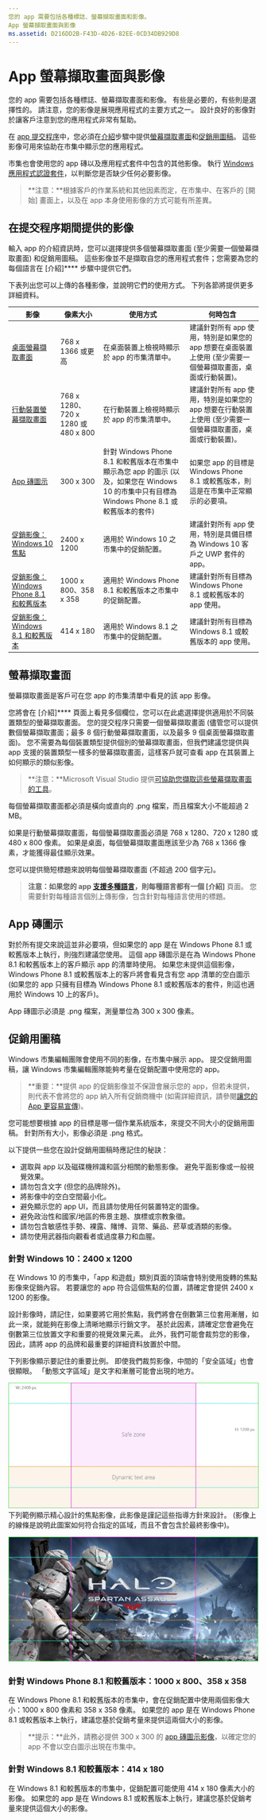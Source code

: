 ```yaml
---
您的 app 需要包括各種標誌、螢幕擷取畫面和影像。
App 螢幕擷取畫面與影像
ms.assetid: D216DD2B-F43D-4D26-82EE-0CD34DB929D8
---
```


# App 螢幕擷取畫面與影像


您的 app 需要包括各種標誌、螢幕擷取畫面和影像。 有些是必要的，有些則是選擇性的。 請注意，您的影像是展現應用程式的主要方式之一。 設計良好的影像對於讓客戶注意到您的應用程式非常有幫助。

在 [app 提交程序](app-submissions.md)中，您必須在[介紹](create-app-descriptions.md)步驟中提供[螢幕擷取畫面](#screenshots)和[促銷用圖稿](#promotional-artwork)。 這些影像可用來協助在市集中顯示您的應用程式。

市集也會使用您的 app 磚以及應用程式套件中包含的其他影像。 執行 [Windows 應用程式認證套件](https://msdn.microsoft.com/library/windows/apps/mt186449)，以判斷您是否缺少任何必要影像。

> **注意：**根據客戶的作業系統和其他因素而定，在市集中、在客戶的 [開始] 畫面上，以及在 app 本身使用影像的方式可能有所差異。


## 在提交程序期間提供的影像

輸入 app 的介紹資訊時，您可以選擇提供多個螢幕擷取畫面 (至少需要一個螢幕擷取畫面) 和促銷用圖稿。 這些影像並不是擷取自您的應用程式套件；您需要為您的每個語言在 [介紹]**** 步驟中提供它們。

下表列出您可以上傳的各種影像，並說明它們的使用方式。 下列各節將提供更多詳細資料。

| 影像                                                       | 像素大小                           | 使用方式                                                                                                                                                                           | 何時包含                                                                                                                                            |
|-------------------------------------------------------------|--------------------------------------|---------------------------------------------------------------------------------------------------------------------------------------------------------------------------------|------------------------------------------------------------------------------------------------------------------------------------------------------------|
| [桌面螢幕擷取畫面](#screenshots)                         | 768 x 1366 或更高                 | 在桌面裝置上檢視時顯示於 app 的市集清單中。                                                                                                          | 建議針對所有 app 使用，特別是如果您的 app 想要在桌面裝置上使用 (至少需要一個螢幕擷取畫面，桌面或行動裝置)。 |
| [行動裝置螢幕擷取畫面](#screenshots)                          | 768 x 1280、720 x 1280 或 480 x 800 | 在行動裝置上檢視時顯示於 app 的市集清單中。                                                                                                           | 建議針對所有 app 使用，特別是如果您的 app 想要在行動裝置上使用 (至少需要一個螢幕擷取畫面，桌面或行動裝置)。  |
| [App 磚圖示](#app-tile-icon)                             | 300 x 300                            | 針對 Windows Phone 8.1 和較舊版本在市集中顯示為您 app 的圖示 (以及，如果您在 Windows 10 的市集中只有目標為 Windows Phone 8.1 或較舊版本的套件) | 如果您 app 的目標是 Windows Phone 8.1 或較舊版本，則這是在市集中正常顯示的必要項。                                                                 |
| [促銷影像：Windows 10 焦點](#promotional-artwork) | 2400 x 1200                          | 適用於 Windows 10 之市集中的促銷配置。                                                                                                                        | 建議針對所有 app 使用，特別是具備目標為 Windows 10 客戶之 UWP 套件的 app。                                                               |
| [促銷影像：Windows Phone 8.1 和較舊版本](#promotional-artwork) | 1000 x 800、358 x 358                | 適用於 Windows Phone 8.1 和較舊版本之市集中的促銷配置。                                                                                                     | 建議針對所有目標為 Windows Phone 8.1 或較舊版本的 app 使用。                                                                                           |
| [促銷影像：Windows 8.1 和較舊版本](#promotional-artwork)        | 414 x 180                            | 適用於 Windows 8.1 之市集中的促銷配置。                                                                                                                       | 建議針對所有目標為 Windows 8.1 或較舊版本的 app 使用。                                                                                                 |
 

## 螢幕擷取畫面

螢幕擷取畫面是客戶可在您 app 的市集清單中看見的該 app 影像。

您將會在 [介紹]**** 頁面上看見多個欄位，您可以在此處選擇提供適用於不同裝置類型的螢幕擷取畫面。 您的提交程序只需要一個螢幕擷取畫面 (儘管您可以提供數個螢幕擷取畫面；最多 8 個行動螢幕擷取畫面，以及最多 9 個桌面螢幕擷取畫面)。 您不需要為每個裝置類型提供個別的螢幕擷取畫面，但我們建議您提供與 app 支援的裝置類型一樣多的螢幕擷取畫面，這樣客戶就可查看 app 在其裝置上如何顯示的類似影像。

> **注意：**Microsoft Visual Studio 提供[可協助您擷取這些螢幕擷取畫面的工具](http://go.microsoft.com/fwlink/p/?LinkId=221135)。


每個螢幕擷取畫面都必須是橫向或直向的 .png 檔案，而且檔案大小不能超過 2 MB。

如果是行動螢幕擷取畫面，每個螢幕擷取畫面必須是 768 x 1280、720 x 1280 或 480 x 800 像素。 如果是桌面，每個螢幕擷取畫面應該至少為 768 x 1366 像素，才能獲得最佳顯示效果。

您可以提供簡短標題來說明每個螢幕擷取畫面 (不超過 200 個字元)。

> **注意：**如果您的 app [支援多種語言](supported-languages.md)，則每種語言都有一個 [介紹]**** 頁面。 您需要針對每種語言個別上傳影像，包含針對每種語言使用的標題。


## App 磚圖示

對於所有提交來說這並非必要項，但如果您的 app 是在 Windows Phone 8.1 或較舊版本上執行，則強烈建議您使用。 這個 app 磚圖示是在為 Windows Phone 8.1 和較舊版本上的客戶顯示 app 的清單時使用。 如果您未提供這個影像，Windows Phone 8.1 或較舊版本上的客戶將會看見含有您 app 清單的空白圖示 (如果您的 app 只擁有目標為 Windows Phone 8.1 或較舊版本的套件，則這也適用於 Windows 10 上的客戶)。

App 磚圖示必須是 .png 檔案，測量單位為 300 x 300 像素。

## 促銷用圖稿


Windows 市集編輯團隊會使用不同的影像，在市集中展示 app。 提交促銷用圖稿，讓 Windows 市集編輯團隊能夠考量在促銷配置中使用您的 app。

> **重要：**提供 app 的促銷影像並不保證會展示您的 app，但若未提供，則代表不會將您的 app 納入所有促銷商機中 (如需詳細資訊，請參閱[讓您的 App 更容易宣傳](make-your-app-easier-to-promote.md))。


您可能想要根據 app 的目標是哪一個作業系統版本，來提交不同大小的促銷用圖稿。 針對所有大小，影像必須是 .png 格式。

以下提供一些您在設計促銷用圖稿時應記住的秘訣：

-   選取與 app 以及磁碟機辨識和區分相關的動態影像。 避免平面影像或一般視覺效果。
-   請勿包含文字 (但您的品牌除外)。
-   將影像中的空白空間最小化。
-   避免顯示您的 app UI，而且請勿使用任何裝置特定的圖像。
-   避免政治性和國家/地區的佈景主題、旗標或宗教象徵。
-   請勿包含敏感性手勢、裸露、賭博、貨幣、藥品、菸草或酒類的影像。
-   請勿使用武器指向觀看者或過度暴力和血腥。

### 針對 Windows 10：2400 x 1200

在 Windows 10 的市集中，「app 和遊戲」類別頁面的頂端會特別使用旋轉的焦點影像來促銷內容。 若要讓您的 app 符合這個焦點的位置，請確定會提供 2400 x 1200 的影像。

設計影像時，請記住，如果要將它用於焦點，我們將會在倒數第三位套用漸層，如此一來，就能夠在影像上清晰地顯示行銷文字。 基於此因素，請確定您會避免在倒數第三位放置文字和重要的視覺效果元素。 此外，我們可能會裁剪您的影像，因此，請將 app 的品牌和最重要的詳細資料放置於中間。

下列影像顯示要記住的重要比例。 即使我們裁剪影像，中間的「安全區域」也會很顯眼。 「動態文字區域」是文字和漸層可能會出現的地方。

![適用於焦點影像的指導方針](images/spotlight1.jpg)
下列範例顯示精心設計的焦點影像，此影像是謹記這些指導方針來設計。 (影像上的線條是說明此圖案如何符合指定的區域，而且不會包含於最終影像中)。

![精心設計的焦點影像](images/spotlight2.jpg)
### 針對 Windows Phone 8.1 和較舊版本：1000 x 800、358 x 358

在 Windows Phone 8.1 和較舊版本的市集中，會在促銷配置中使用兩個影像大小：1000 x 800 像素和 358 x 358 像素。 如果您的 app 是在 Windows Phone 8.1 或較舊版本上執行，建議您基於促銷考量來提供這兩個大小的影像。

> **提示：**此外，請務必提供 300 x 300 的 [app 磚圖示影像](#app-tile-icon)，以確定您的 app 不會以空白圖示出現在市集中。


### 針對 Windows 8.1 和較舊版本：414 x 180

在 Windows 8.1 和較舊版本的市集中，促銷配置可能使用 414 x 180 像素大小的影像。 如果您的 app 是在 Windows 8.1 或較舊版本上執行，建議您基於促銷考量來提供這個大小的影像。


<!--HONumber=Mar16_HO1-->


